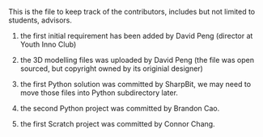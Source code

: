 This is the file to keep track of the contributors, includes but not limited to students, advisors.

1. the first initial requirement has been added by David Peng (director at Youth Inno Club)

2. the 3D modelling files was uploaded by David Peng (the file was open sourced, but copyright owned by its originial designer)

3. the first Python solution was committed by SharpBit, we may need to move those files into Python subdirectory later.

4. the second Python project was committed by Brandon Cao.

5. the first Scratch project was committed by Connor Chang.
